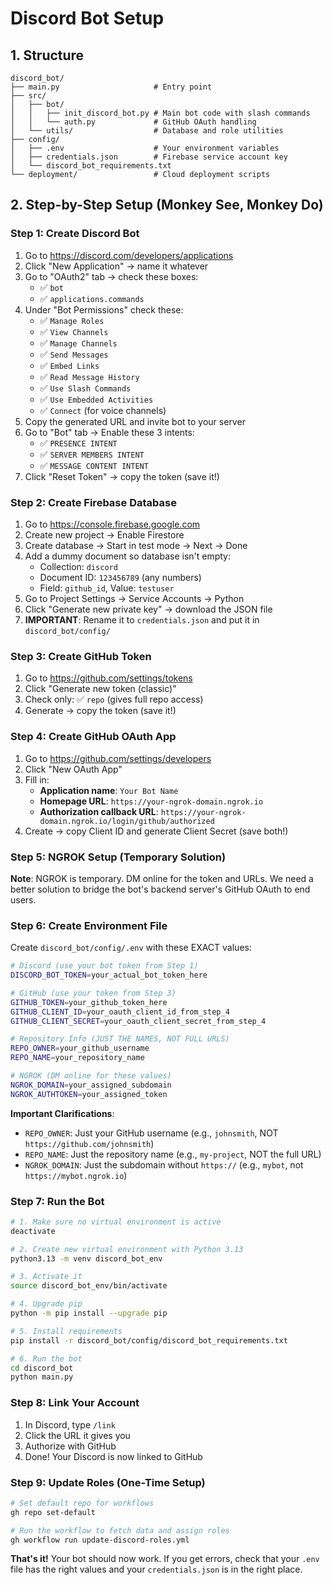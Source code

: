 # Discord Bot Setup

## 1. Structure

```
discord_bot/
├── main.py                     # Entry point
├── src/
│   ├── bot/
│   │   ├── init_discord_bot.py # Main bot code with slash commands
│   │   └── auth.py             # GitHub OAuth handling
│   └── utils/                  # Database and role utilities
├── config/
│   ├── .env                    # Your environment variables
│   ├── credentials.json        # Firebase service account key
│   └── discord_bot_requirements.txt
└── deployment/                 # Cloud deployment scripts
```

## 2. Step-by-Step Setup (Monkey See, Monkey Do)

### Step 1: Create Discord Bot
1. Go to https://discord.com/developers/applications
2. Click "New Application" → name it whatever
3. Go to "OAuth2" tab → check these boxes:
   - ✅ `bot`
   - ✅ `applications.commands`
4. Under "Bot Permissions" check these:
   - ✅ `Manage Roles`
   - ✅ `View Channels` 
   - ✅ `Manage Channels`
   - ✅ `Send Messages`
   - ✅ `Embed Links`
   - ✅ `Read Message History`
   - ✅ `Use Slash Commands`
   - ✅ `Use Embedded Activities `
   - ✅ `Connect` (for voice channels)
5. Copy the generated URL and invite bot to your server
6. Go to "Bot" tab → Enable these 3 intents:
   - ✅ `PRESENCE INTENT`
   - ✅ `SERVER MEMBERS INTENT` 
   - ✅ `MESSAGE CONTENT INTENT`
7. Click "Reset Token" → copy the token (save it!)

### Step 2: Create Firebase Database
1. Go to https://console.firebase.google.com
2. Create new project → Enable Firestore
3. Create database → Start in test mode → Next → Done
4. Add a dummy document so database isn't empty:
   - Collection: `discord`
   - Document ID: `123456789` (any numbers)
   - Field: `github_id`, Value: `testuser`
5. Go to Project Settings → Service Accounts → Python
6. Click "Generate new private key" → download the JSON file
7. **IMPORTANT**: Rename it to `credentials.json` and put it in `discord_bot/config/`

### Step 3: Create GitHub Token
1. Go to https://github.com/settings/tokens
2. Click "Generate new token (classic)"
3. Check only: ✅ `repo` (gives full repo access)
4. Generate → copy the token (save it!)

### Step 4: Create GitHub OAuth App  
1. Go to https://github.com/settings/developers
2. Click "New OAuth App"
3. Fill in:
   - **Application name**: `Your Bot Name`
   - **Homepage URL**: `https://your-ngrok-domain.ngrok.io`
   - **Authorization callback URL**: `https://your-ngrok-domain.ngrok.io/login/github/authorized`
4. Create → copy Client ID and generate Client Secret (save both!)

### Step 5: NGROK Setup (Temporary Solution)
**Note**: NGROK is temporary. DM online for the token and URLs. We need a better solution to bridge the bot's backend server's GitHub OAuth to end users.

### Step 6: Create Environment File
Create `discord_bot/config/.env` with these EXACT values:

```bash
# Discord (use your bot token from Step 1)
DISCORD_BOT_TOKEN=your_actual_bot_token_here

# GitHub (use your token from Step 3)
GITHUB_TOKEN=your_github_token_here
GITHUB_CLIENT_ID=your_oauth_client_id_from_step_4
GITHUB_CLIENT_SECRET=your_oauth_client_secret_from_step_4

# Repository Info (JUST THE NAMES, NOT FULL URLS)
REPO_OWNER=your_github_username
REPO_NAME=your_repository_name

# NGROK (DM online for these values)
NGROK_DOMAIN=your_assigned_subdomain
NGROK_AUTHTOKEN=your_assigned_token
```

**Important Clarifications**:
- `REPO_OWNER`: Just your GitHub username (e.g., `johnsmith`, NOT `https://github.com/johnsmith`)
- `REPO_NAME`: Just the repository name (e.g., `my-project`, NOT the full URL)
- `NGROK_DOMAIN`: Just the subdomain without `https://` (e.g., `mybot`, not `https://mybot.ngrok.io`)

### Step 7: Run the Bot
```bash
# 1. Make sure no virtual environment is active
deactivate

# 2. Create new virtual environment with Python 3.13
python3.13 -m venv discord_bot_env

# 3. Activate it
source discord_bot_env/bin/activate

# 4. Upgrade pip
python -m pip install --upgrade pip

# 5. Install requirements
pip install -r discord_bot/config/discord_bot_requirements.txt

# 6. Run the bot
cd discord_bot
python main.py
```

### Step 8: Link Your Account
1. In Discord, type `/link`
2. Click the URL it gives you
3. Authorize with GitHub
4. Done! Your Discord is now linked to GitHub

### Step 9: Update Roles (One-Time Setup)
```bash
# Set default repo for workflows
gh repo set-default

# Run the workflow to fetch data and assign roles
gh workflow run update-discord-roles.yml
```

**That's it!** Your bot should now work. If you get errors, check that your `.env` file has the right values and your `credentials.json` is in the right place. 